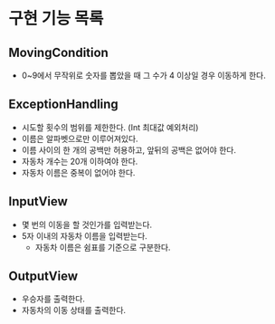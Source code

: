 # 구현 기능 목록

## MovingCondition

- 0~9에서 무작위로 숫자를 뽑았을 때 그 수가 4 이상일 경우 이동하게 한다.

## ExceptionHandling

- 시도할 횟수의 범위를 제한한다. (Int 최대값 예외처리)
- 이름은 알파벳으로만 이루어져있다. 
- 이름 사이의 한 개의 공백만 허용하고, 앞뒤의 공백은 없어야 한다.
- 자동차 개수는 20개 이하여야 한다.
- 자동차 이름은 중복이 없어야 한다.

## InputView

- 몇 번의 이동을 할 것인가를 입력받는다.
- 5자 이내의 자동차 이름을 입력받는다.
  - 자동차 이름은 쉼표를 기준으로 구분한다.

## OutputView

- 우승자를 출력한다.
- 자동차의 이동 상태를 출력한다.
